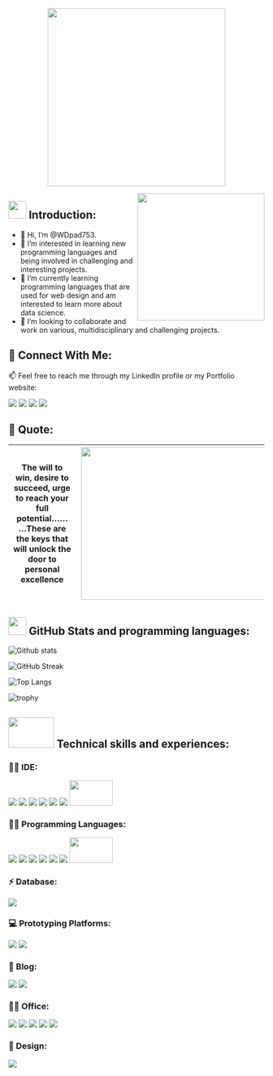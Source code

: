 <p align="center">
  <img height="350" src="https://user-images.githubusercontent.com/66917039/197783648-0cca2751-5b73-41ec-8b12-1b0e3bfd5573.gif">
</p>


<img align="right" width="250" height="250" src="https://static.wixstatic.com/media/69e010_8487b18c01744d67b7538514b00252f3~mv2.gif"></a>


## <img width="35" height="35" src="https://raw.githubusercontent.com/nixin72/nixin72/master/wave.gif"> Introduction:
- 👋 Hi, I’m @WDpad753.
- 👀 I’m interested in learning new programming languages and being involved in challenging and interesting projects.
- 🌱 I’m currently learning programming languages that are used for web design and am interested to learn more about data science.
- 💞️ I’m looking to collaborate and work on various, multidisciplinary and challenging projects.

## 🔗 Connect With Me:
📫 Feel free to reach me through my LinkedIn profile or my Portfolio website:

<a href="https://medium.com/@MMA611"><img src="https://img.shields.io/badge/Medium-12100E?style=for-the-badge&logo=medium&logoColor=white"></a> <a href="https://uk.linkedin.com/in/mohamed-mohamed-ahmed-b711a7127"><img src="https://img.shields.io/badge/LinkedIn-0077B5?style=for-the-badge&logo=linkedin&logoColor=white"></a> <a href="https://mmaengtech.wixsite.com/mmaengtech"><img src="https://img.shields.io/badge/Portfolio-%23000000.svg?style=for-the-badge&logo=firefox&logoColor=#FF7139"></a> <a href="https://www.kaggle.com/mma115"><img src="https://img.shields.io/badge/Kaggle-20BEFF?style=for-the-badge&logo=Kaggle&logoColor=white"></a>

## 💭 Quote:
| The will to win, desire to succeed, urge to reach your full potential………These are the keys that will unlock the door to personal excellence | <img align="right" width="1270" height="300" src="https://user-images.githubusercontent.com/66917039/193830489-d537d305-5275-4c0a-bd45-f0eb156109ce.png">  |
|:---:|:---:|

## <img width="35" height="35" src="https://user-images.githubusercontent.com/66917039/199515825-9e7358dd-63ad-46cf-abaa-a7fc6009416d.png"> GitHub Stats and programming languages:
![Github stats](https://github-readme-stats.vercel.app/api?username=WDpad753&theme=gradient&show_icons=true&count_private=true)

![GitHub Streak](https://streak-stats.demolab.com/?user=WDpad753)

![Top Langs](https://github-readme-stats.vercel.app/api/top-langs/?username=WDpad753&layout=compact)

![trophy](https://github-profile-trophy.vercel.app/?username=WDpad753&theme=discord)

## <img width="90" height="60" src="https://user-images.githubusercontent.com/66917039/199518739-15cb0cb2-f621-4d55-abd8-5975fbe57191.gif"> Technical skills and experiences:

### 👩‍💻 IDE:
<img src="https://img.shields.io/badge/apache%20netbeans-1B6AC6?style=for-the-badge&logo=apache%20netbeans%20IDE&logoColor=white">
<img src="https://img.shields.io/badge/Arduino_IDE-00979D?style=for-the-badge&logo=arduino&logoColor=white">
<img src="https://img.shields.io/badge/PyCharm-000000.svg?&style=for-the-badge&logo=PyCharm&logoColor=white">
<img src="https://img.shields.io/badge/Spyder%20Ide-FF0000?style=for-the-badge&logo=spyder%20ide&logoColor=white">
<img src="https://img.shields.io/badge/Dev C++-00599?style=for-the-badge&logo=c&logoColor=white">
<img src="https://img.shields.io/badge/LabVIEW-FFDB00.svg?style=for-the-badge&logo=LabVIEW&logoColor=black">
<img width="85" height="50" src="https://user-images.githubusercontent.com/66917039/199511700-f34398b5-d703-420e-9071-4cd46177ee88.png">

### 👩‍💻 Programming Languages:
<img src="https://img.shields.io/badge/C-00599C?style=for-the-badge&logo=c&logoColor=white">
<img src="https://img.shields.io/badge/HTML5-E34F26?style=for-the-badge&logo=html5&logoColor=white">
<img src="https://img.shields.io/badge/JavaScript-323330?style=for-the-badge&logo=javascript&logoColor=F7DF1E">
<img src="https://img.shields.io/badge/Python-FFD43B?style=for-the-badge&logo=python&logoColor=blue">
<img src="https://img.shields.io/badge/Java-ED8B00?style=for-the-badge&logo=java&logoColor=white">
<img src="https://img.shields.io/badge/LabVIEW-FFDB00.svg?style=for-the-badge&logo=LabVIEW&logoColor=black">
<img width="85" height="50" src="https://user-images.githubusercontent.com/66917039/199511700-f34398b5-d703-420e-9071-4cd46177ee88.png">

### ⚡ Database:
<img src="https://img.shields.io/badge/MySQL-005C84?style=for-the-badge&logo=mysql&logoColor=white">

### 💻 Prototyping Platforms:
<img src="https://img.shields.io/badge/Arduino-00979D?style=for-the-badge&logo=Arduino&logoColor=white">
<img src="https://img.shields.io/badge/Raspberry%20Pi-A22846?style=for-the-badge&logo=Raspberry%20Pi&logoColor=white">

### 📝 Blog:
<img src="https://img.shields.io/badge/Medium-12100E?style=for-the-badge&logo=medium&logoColor=white">
<img src="https://img.shields.io/badge/Wix-000?style=for-the-badge&logo=wix&logoColor=white">

### 👨‍💻 Office:
<img src="https://img.shields.io/badge/LibreOffice-18A303?style=for-the-badge&logo=LibreOffice&logoColor=white">
<img src="https://img.shields.io/badge/Microsoft_Excel-217346?style=for-the-badge&logo=microsoft-excel&logoColor=white">
<img src="https://img.shields.io/badge/Microsoft_PowerPoint-B7472A?style=for-the-badge&logo=microsoft-powerpoint&logoColor=white">
<img src="https://img.shields.io/badge/Microsoft_Word-2B579A?style=for-the-badge&logo=microsoft-word&logoColor=white">
<img src="https://img.shields.io/badge/Trello-0052CC?style=for-the-badge&logo=trello&logoColor=white">

### 🎨 Design:
<img src="https://img.shields.io/badge/adobe%20illustrator-%23FF9A00.svg?style=for-the-badge&logo=adobe%20illustrator&logoColor=white">

<!---
WDpad753/WDpad753 is a ✨ special ✨ repository because its `README.md` (this file) appears on your GitHub profile.
You can click the Preview link to take a look at your changes.
--->
